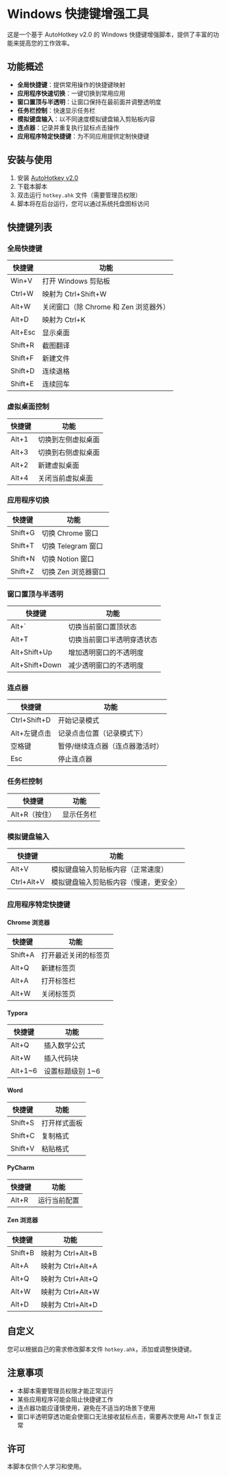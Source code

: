 # Windows 快捷键增强工具

这是一个基于 AutoHotkey v2.0 的 Windows 快捷键增强脚本，提供了丰富的功能来提高您的工作效率。

## 功能概述

- **全局快捷键**：提供常用操作的快捷键映射
- **应用程序快速切换**：一键切换到常用应用
- **窗口置顶与半透明**：让窗口保持在最前面并调整透明度
- **任务栏控制**：快速显示任务栏
- **模拟键盘输入**：以不同速度模拟键盘输入剪贴板内容
- **连点器**：记录并重复执行鼠标点击操作
- **应用程序特定快捷键**：为不同应用提供定制快捷键

## 安装与使用

1. 安装 [AutoHotkey v2.0](https://www.autohotkey.com/)
2. 下载本脚本
3. 双击运行 `hotkey.ahk` 文件（需要管理员权限）
4. 脚本将在后台运行，您可以通过系统托盘图标访问

## 快捷键列表

### 全局快捷键

| 快捷键 | 功能 |
|--------|------|
| Win+V | 打开 Windows 剪贴板 |
| Ctrl+W | 映射为 Ctrl+Shift+W |
| Alt+W | 关闭窗口（除 Chrome 和 Zen 浏览器外） |
| Alt+D | 映射为 Ctrl+K |
| Alt+Esc | 显示桌面 |
| Shift+R | 截图翻译 |
| Shift+F | 新建文件 |
| Shift+D | 连续退格 |
| Shift+E | 连续回车 |

### 虚拟桌面控制

| 快捷键 | 功能 |
|--------|------|
| Alt+1 | 切换到左侧虚拟桌面 |
| Alt+3 | 切换到右侧虚拟桌面 |
| Alt+2 | 新建虚拟桌面 |
| Alt+4 | 关闭当前虚拟桌面 |

### 应用程序切换

| 快捷键 | 功能 |
|--------|------|
| Shift+G | 切换 Chrome 窗口 |
| Shift+T | 切换 Telegram 窗口 |
| Shift+N | 切换 Notion 窗口 |
| Shift+Z | 切换 Zen 浏览器窗口 |

### 窗口置顶与半透明

| 快捷键 | 功能 |
|--------|------|
| Alt+` | 切换当前窗口置顶状态 |
| Alt+T | 切换当前窗口半透明穿透状态 |
| Alt+Shift+Up | 增加透明窗口的不透明度 |
| Alt+Shift+Down | 减少透明窗口的不透明度 |

### 连点器

| 快捷键 | 功能 |
|--------|------|
| Ctrl+Shift+D | 开始记录模式 |
| Alt+左键点击 | 记录点击位置（记录模式下） |
| 空格键 | 暂停/继续连点器（连点器激活时） |
| Esc | 停止连点器 |

### 任务栏控制

| 快捷键 | 功能 |
|--------|------|
| Alt+R（按住） | 显示任务栏 |

### 模拟键盘输入

| 快捷键 | 功能 |
|--------|------|
| Alt+V | 模拟键盘输入剪贴板内容（正常速度） |
| Ctrl+Alt+V | 模拟键盘输入剪贴板内容（慢速，更安全） |

### 应用程序特定快捷键

#### Chrome 浏览器

| 快捷键 | 功能 |
|--------|------|
| Shift+A | 打开最近关闭的标签页 |
| Alt+Q | 新建标签页 |
| Alt+A | 打开标签栏 |
| Alt+W | 关闭标签页 |

#### Typora

| 快捷键 | 功能 |
|--------|------|
| Alt+Q | 插入数学公式 |
| Alt+W | 插入代码块 |
| Alt+1~6 | 设置标题级别 1~6 |

#### Word

| 快捷键 | 功能 |
|--------|------|
| Shift+S | 打开样式面板 |
| Shift+C | 复制格式 |
| Shift+V | 粘贴格式 |

#### PyCharm

| 快捷键 | 功能 |
|--------|------|
| Alt+R | 运行当前配置 |

#### Zen 浏览器

| 快捷键 | 功能 |
|--------|------|
| Shift+B | 映射为 Ctrl+Alt+B |
| Alt+A | 映射为 Ctrl+Alt+A |
| Alt+Q | 映射为 Ctrl+Alt+Q |
| Alt+W | 映射为 Ctrl+Alt+W |
| Alt+D | 映射为 Ctrl+Alt+D |

## 自定义

您可以根据自己的需求修改脚本文件 `hotkey.ahk`，添加或调整快捷键。

## 注意事项

- 本脚本需要管理员权限才能正常运行
- 某些应用程序可能会阻止快捷键工作
- 连点器功能应谨慎使用，避免在不适当的场景下使用
- 窗口半透明穿透功能会使窗口无法接收鼠标点击，需要再次使用 Alt+T 恢复正常

## 许可

本脚本仅供个人学习和使用。